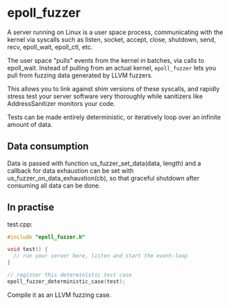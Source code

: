 # epoll_fuzzer
A server running on Linux is a user space process, communicating with the kernel via syscalls such as listen, socket, accept, close, shutdown, send, recv, epoll_wait, epoll_ctl, etc.

The user space "pulls" events from the kernel in batches, via calls to epoll_wait. Instead of pulling from an actual kernel, `epoll_fuzzer` lets you pull from fuzzing data generated by LLVM fuzzers.

This allows you to link against shim versions of these syscalls, and rapidly stress test your server software very thoroughly while sanitizers like AddressSanitizer monitors your code.

Tests can be made entirely deterministic, or iteratively loop over an infinite amount of data.

## Data consumption
Data is passed with function us_fuzzer_set_data(data, length) and a callback for data exhaustion can be set with us_fuzzer_on_data_exhaustion(cb), so that graceful shutdown after consuming all data can be done.

## In practise

test.cpp:
```c++
#include "epoll_fuzzer.h"

void test() {
  // run your server here, listen and start the event-loop
}

// register this deterministic test case
epoll_fuzzer_deterministic_case(test);
```

Compile it as an LLVM fuzzing case.
